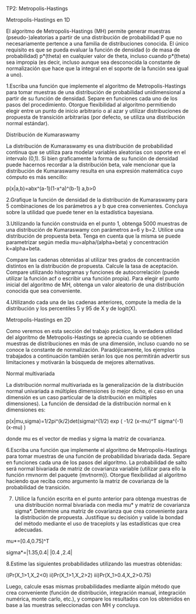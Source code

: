 TP2: Metropolis-Hastings

Metropolis-Hastings en 1D

El algoritmo de Metropolis-Hastings (MH) permite generar muestras (pseudo-)aleatorias a partir de una distribución de probabilidad P
que no necesariamente pertence a una familia de distribuciones conocida. El único requisito es que se pueda evaluar la función de 
densidad (o de masa de probabilidad) p*(theta) en cualquier valor de theta, incluso cuando p*(theta)  sea impropia (es decir, 
incluso aunque sea desconocida la constante de normalización que hace que la integral en el soporte de la función sea igual a uno).

1.Escriba una función que implemente el algoritmo de Metropolis-Hastings para tomar muestras de una distribución de probabilidad 
unidimensional a partir de su función de densidad. Separe en funciones cada uno de los pasos del procedimiento. Otorgue flexibilidad 
al algoritmo permitiendo elegir entre un punto de inicio arbitrario o al azar y utilizar distribuciones de propuesta de transición 
arbitrarias (por defecto, se utiliza una distribución normal estándar).

Distribución de Kumaraswamy

La distribución de Kumaraswamy es una distribución de probabilidad continua que se utiliza para modelar variables aleatorias con soporte 
en el intervalo (0,1). Si bien graficamente la forma de su función de densidad puede hacernos recordar a la distribución beta, vale 
mencionar que la distribución de Kumaraswamy resulta en una expresión matemática cuyo cómputo es más sencillo:

p(x|a,b)=abx^(a-1)(1-x^a)^(b-1)     a,b>0

2.Grafique la función de densidad de la distribución de Kumaraswamy para 5 combinaciones de los parámetros a y b que crea convenientes. 
Concluya sobre la utilidad que puede tener en la estadística bayesiana.

3.Utilizando la función construida en el punto 1, obtenga 5000 muestras de una distribución de Kumaraswamy con parámetros a=6 y b=2. 
Utilice una distribución de propuesta beta. Tenga en cuenta que la misma se puede parametrizar según media mu=alpha/(alpha+beta)  y 
concentración k=alpha+beta.

Compare las cadenas obtenidas al utilizar tres grados de concentración distintos en la distribución de propuesta. Calcule la tasa de 
aceptación. Compare utilizando histogramas y funciones de autocorrelación (puede utilizar la función acf o escribir una función propia).
Para elegir el punto inicial del algoritmo de MH, obtenga un valor aleatorio de una distribución conocida que sea conveniente.

4.Utilizando cada una de las cadenas anteriores, compute la media de la distribución y los percentiles 5 y 95 de X y de logit(X).

Metropolis-Hastings en 2D

Como veremos en esta sección del trabajo práctico, la verdadera utilidad del algoritmo de Metropolis-Hastings se aprecia cuando se obtienen muestras de distribuciones en más de una dimensión, incluso cuando no se conoce la constante de normalización. Paradójicamente, los ejemplos trabajados a continuación también serán los que nos permitirán advertir sus limitaciones y motivarán la búsqueda de mejores alternativas.

Normal multivariada

La distribución normal multivariada es la generalización de la distribución normal univariada a múltiples dimensiones (o mejor dicho, el caso en una dimensión es un caso particular de la distribución en múltiples dimensiones). La función de densidad de la distribución normal en k dimensiones es:

p(x|mu,sigma)=1/2pi^(k/2)det(sigma)^(1/2) exp ( -1/2 (x-mu)^T sigma^(-1) (x-mu) )

donde mu es el vector de medias y sigma la matriz de covarianza.

6.Escriba una función que implemente el algoritmo de Metropolis-Hastings para tomar muestras de una función de probabilidad bivariada dada. Separe en funciones cada una de los pasos del algoritmo. La probabilidad de salto será normal bivariada de matriz de covarianza variable (utilizar para ello la función rmvnorm del paquete {mvtnorm}). Otorgue flexibilidad al algoritmo haciendo que reciba como argumento la matriz de covarianza de la probabilidad de transición.

7. Utilice la función escrita en el punto anterior para obtenga muestras de una distribución normal bivariada con media mu* y matriz de covarianza sigma*. Determine una matriz de covarianza que crea conveniente para la distribución de propuesta. Justifique su decisión y valide la bondad del método mediante el uso de traceplots y las estadísticas que crea adecuadas.

mu*=[0.4,0.75]^T 

sigma*=|1.35,0.4|
       |0.4 ,2.4|

8.Estime las siguientes probabilidades utilizando las muestras obtenidas:

i)Pr(X_1>1,X_2<0)
ii)Pr(X_1>1,X_2>2)
iii)Pr(X_1>0.4,X_2>0.75)

Luego, calcule esas mismas probabilidades mediante algún método que crea conveniente (función de distribución, integración manual, integración numérica, monte carlo, etc.), y compare los resultados con los obtenidos en base a las muestras seleccionadas con MH y concluya.
